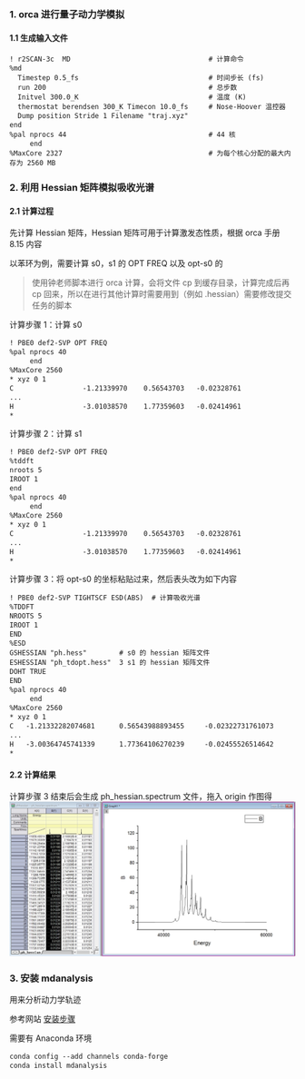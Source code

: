 ### 1. orca 进行量子动力学模拟

#### 1.1 生成输入文件

```
! r2SCAN-3c  MD                                  # 计算命令
%md
  Timestep 0.5_fs                                # 时间步长 (fs)
  run 200                                        # 总步数
  Initvel 300.0_K                                # 温度 (K)
  thermostat berendsen 300_K Timecon 10.0_fs     # Nose-Hoover 温控器
  Dump position Stride 1 Filename "traj.xyz"
end
%pal nprocs 44                                   # 44 核
     end           
%MaxCore 2327                                    # 为每个核心分配的最大内存为 2560 MB
``` 


### 2. 利用 Hessian 矩阵模拟吸收光谱

#### 2.1 计算过程

先计算 Hessian 矩阵，Hessian 矩阵可用于计算激发态性质，根据 orca 手册 8.15 内容

以苯环为例，需要计算 s0，s1 的 OPT FREQ 以及 opt-s0 的

> 使用钟老师脚本进行 orca 计算，会将文件 cp 到缓存目录，计算完成后再 cp 回来，所以在进行其他计算时需要用到（例如 .hessian）需要修改提交任务的脚本

计算步骤 1：计算 s0
```
! PBE0 def2-SVP OPT FREQ
%pal nprocs 40
     end
%MaxCore 2560
* xyz 0 1
C                 -1.21339970    0.56543703   -0.02328761
...
H                 -3.01038570    1.77359603   -0.02414961
*
```
计算步骤 2：计算 s1 
```
! PBE0 def2-SVP OPT FREQ
%tddft
nroots 5
IROOT 1
end
%pal nprocs 40
     end
%MaxCore 2560
* xyz 0 1
C                 -1.21339970    0.56543703   -0.02328761
...
H                 -3.01038570    1.77359603   -0.02414961
*
```
计算步骤 3：将 opt-s0 的坐标粘贴过来，然后表头改为如下内容
```
! PBE0 def2-SVP TIGHTSCF ESD(ABS)  # 计算吸收光谱
%TDDFT 
NROOTS 5 
IROOT 1 
END 
%ESD 
GSHESSIAN "ph.hess"        # s0 的 hessian 矩阵文件
ESHESSIAN "ph_tdopt.hess"  3 s1 的 hessian 矩阵文件
DOHT TRUE 
END 
%pal nprocs 40
     end
%MaxCore 2560
* xyz 0 1
C   -1.21332282074681      0.56543988893455     -0.02322731761073
...
H   -3.00364745741339      1.77364106270239     -0.02455526514642
*
```
#### 2.2 计算结果

计算步骤 3 结束后会生成 ph_hessian.spectrum 文件，拖入 origin 作图得
![苯环的吸收光谱](img/%E5%BE%AE%E4%BF%A1%E6%88%AA%E5%9B%BE_20240604190734.jpg)

### 3. 安装 mdanalysis

用来分析动力学轨迹

参考网站 [安装步骤](https://www.mdanalysis.org/pages/installation_quick_start/https://www.mdanalysis.org/pages/installation_quick_start/)

需要有 Anaconda 环境
```
conda config --add channels conda-forge
conda install mdanalysis
```
